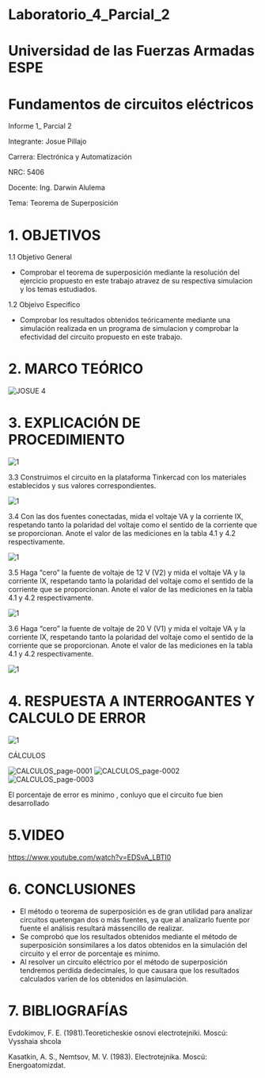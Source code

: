 # Laboratorio_4_Parcial_2

# Universidad de las Fuerzas Armadas ESPE

# Fundamentos de circuitos eléctricos

Informe 1_ Parcial 2

Integrante: Josue Pillajo

Carrera: Electrónica y Automatización

NRC: 5406

Docente: Ing. Darwin Alulema

Tema: Teorema de Superposición 

# 1. OBJETIVOS 
1.1 Objetivo General
- Comprobar el teorema de superposición mediante la resolución del ejercicio propuesto en este trabajo atravez de su respectiva simulacion y los temas estudiados.

1.2 Objeivo Especifico
-  Comprobar   los   resultados   obtenidos   teóricamente   mediante   una   simulación  realizada  en un programa de simulacion y comprobar la efectividad del circuito propuesto en este trabajo.

# 2. MARCO TEÓRICO
![JOSUE 4](https://user-images.githubusercontent.com/84783236/125882876-1b04c334-99bb-4923-829c-1d46069a7e80.png)

# 3. EXPLICACIÓN DE PROCEDIMIENTO

![1](https://user-images.githubusercontent.com/84783236/125885849-77293282-78cf-424b-9cb7-953ffdda9070.jpg)

3.3  Construimos el circuito en la plataforma Tinkercad con los materiales establecidos y sus valores correspondientes.

![1](https://user-images.githubusercontent.com/84783236/125888425-8801ea87-abc1-4f97-ac2d-eadb4ba5b154.png)

3.4  Con las dos fuentes conectadas, mida el voltaje VA y la corriente IX, respetando tanto la polaridad del voltaje como el sentido de la corriente que se proporcionan. Anote el valor de las mediciones en la tabla 4.1 y 4.2 respectivamente.

![1](https://user-images.githubusercontent.com/84783236/125888847-7894655e-4942-4ec4-946b-87db79c4af72.png)

3.5  Haga “cero” la fuente de voltaje de 12 V (V2) y mida el voltaje VA y la corriente
IX, respetando tanto la polaridad del voltaje como el sentido de la corriente que se proporcionan. Anote el valor de las mediciones en la tabla 4.1 y 4.2 respectivamente.

![1](https://user-images.githubusercontent.com/84783236/125889647-7691b61c-fcad-4d05-8819-f7b04db49f1f.png)

3.6  Haga “cero” la fuente de voltaje de 20 V (V1) y mida el voltaje VA y la corriente
IX, respetando tanto la polaridad del voltaje como el sentido de la corriente que se proporcionan. Anote el valor de las mediciones en la tabla 4.1 y 4.2 respectivamente.

![1](https://user-images.githubusercontent.com/84783236/125889816-aeb79ebe-438a-434a-91ae-dcde0259f1a0.png)

# 4. RESPUESTA A INTERROGANTES Y CALCULO DE ERROR


![1](https://user-images.githubusercontent.com/84783236/125889970-2e2434b9-edba-454b-b3b7-6bb50d3094eb.png)

CÁLCULOS

![CALCULOS_page-0001](https://user-images.githubusercontent.com/84783236/125895525-54130c95-35a0-41ff-abad-68132b33b083.jpg)
![CALCULOS_page-0002](https://user-images.githubusercontent.com/84783236/125895537-b2ec5100-f103-4b8f-baee-497a6eae5d3c.jpg)
![CALCULOS_page-0003](https://user-images.githubusercontent.com/84783236/125895539-9d516b38-4468-46cb-985a-dbe9949d20fe.jpg)

El porcentaje de error es minimo , conluyo que el circuito fue bien desarrollado

# 5.VIDEO

https://www.youtube.com/watch?v=EDSvA_LBTI0

# 6. CONCLUSIONES

-  El método o teorema de superposición es de gran utilidad para analizar circuitos quetengan dos o más fuentes, ya que al analizarlo fuente por fuente el análisis resultará mássencillo de realizar.
-  Se comprobó que los resultados obtenidos mediante el método de superposición sonsimilares a los datos obtenidos en la simulación del circuito y el error de porcentaje es mínimo.
-  Al resolver un circuito eléctrico por el método de superposición tendremos perdida dedecimales, lo que causara que los resultados calculados varíen de los obtenidos en lasimulación.

# 7. BIBLIOGRAFÍAS

Evdokimov, F. E. (1981).Teoreticheskie osnovi electrotejniki. Moscú: Vysshaia shcola

Kasatkin, A. S., Nemtsov, M. V. (1983). Electrotejnika. Moscú: Energoatomizdat.

